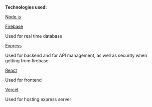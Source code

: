 **Technologies used:**

[Node.js](https://nodejs.org/en)

[Firebase](https://firebase.google.com/)

Used for real time database

[Express](https://expressjs.com/)

Used for backend and for API management, as well as security when getting from firebase.

[React](https://react.dev/)

Used for frontend

[Vercel](https://vercel.com)

Used for hosting express server
